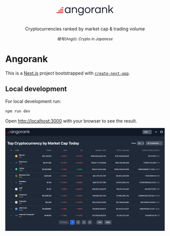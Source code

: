 <div align="center">
  <img src="public/images/angorank-dark.svg" width="180" alt="angorank">
  <br />
  <br />
  <p>Cryptocurrencies ranked by market cap & trading volume</p>
  <small><em>暗号(Angō): Crypto in Japanese</em></small>
</div>

# Angorank

This is a [Next.js](https://nextjs.org/) project bootstrapped with [`create-next-app`](https://github.com/vercel/next.js/tree/canary/packages/create-next-app).

## Local development

For local development run:

```bash
npm run dev
```

Open [http://localhost:3000](http://localhost:3000) with your browser to see the result.

<img src="public/images/angorank-demo.png" width="1280" alt="angorank">
